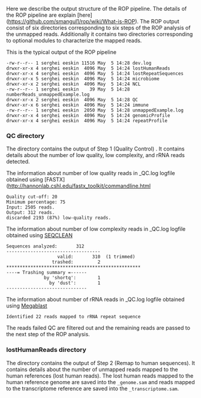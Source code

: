 
Here we describe the output structure of the ROP pipeline. The details of the ROP pipeline are explain [here] (https://github.com/smangul1/rop/wiki/What-is-ROP). The ROP output consist of six directories corresponding to six steps of the ROP analysis of the unmapped reads. Additionally it contains two directories corresponding to optional modules to characterize the mapped reads. 

This is the typical output of the ROP pipeline

```
-rw-r--r-- 1 serghei eeskin 11516 May  5 14:28 dev.log
drwxr-xr-x 4 serghei eeskin  4096 May  5 14:24 lostHumanReads
drwxr-xr-x 4 serghei eeskin  4096 May  5 14:24 lostRepeatSequences
drwxr-xr-x 5 serghei eeskin  4096 May  5 14:24 microbiome
drwxr-xr-x 2 serghei eeskin  4096 May  5 14:24 NCL
-rw-r--r-- 1 serghei eeskin    39 May  5 14:28 numberReads_unmappedExample.log
drwxr-xr-x 2 serghei eeskin  4096 May  5 14:28 QC
drwxr-xr-x 6 serghei eeskin  4096 May  5 14:24 immune
-rw-r--r-- 1 serghei eeskin  2050 May  5 14:28 unmappedExample.log
drwxr-xr-x 4 serghei eeskin  4096 May  5 14:24 genomicProfile
drwxr-xr-x 4 serghei eeskin  4096 May  5 14:24 repeatProfile

```


### QC directory

The directory contains the output of Step 1 (Quality Control) . It contains details about the number of low quality, low complexity, and rRNA reads detected.

The information about number of low quality reads in  _QC.log logfile obtained using [FASTX](http://hannonlab.cshl.edu/fastx_toolkit/commandline.html

```
Quality cut-off: 20
Minimum percentage: 75
Input: 2505 reads.
Output: 312 reads.
discarded 2193 (87%) low-quality reads.
```

The information about number of low complexity reads in  _QC.log logfile obtained using [SEQCLEAN](https://sourceforge.net/projects/seqclean/)

```
Sequences analyzed:       312
-----------------------------------
                   valid:       310  (1 trimmed)
                 trashed:         2
**************************************************
----= Trashing summary =------
              by 'shortq':        1
                by 'dust':        1
------------------------------

```

The information about number of rRNA reads in  _QC.log logfile obtained using [Megablast](ftp://ftp.ncbi.nlm.nih.gov/blast/executables/blast+/LATEST/)

```
Identified 22 reads mapped to rRNA repeat sequence
```

The reads failed QC are filtered out and the remaining reads are passed to the next step of the ROP analysis. 


### lostHumanReads directory

The directory contains the output of Step 2 (Remap to human sequences).  It contains details about the number of unmapped reads mapped to the human references (lost human reads). The lost human reads mapped to the human reference genome are saved into the `_genome.sam` and reads mapped to the transcriptome reference are saved into the `_transcriptome.sam`.

